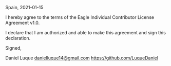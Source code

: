 Spain, 2021-01-15

I hereby agree to the terms of the Eagle Individual Contributor License
Agreement v1.0.

I declare that I am authorized and able to make this agreement and sign this
declaration.

Signed,

Daniel Luque danielluque14@gmail.com https://github.com/LuqueDaniel
